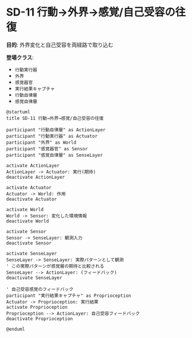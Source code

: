 # SD-11 行動→外界→感覚/自己受容の往復

**目的**: 外界変化と自己受容を両経路で取り込む

**登場クラス**:
- `行動実行器`
- `外界`
- `感覚器官`
- `実行結果キャプチャ`
- `行動自律層`
- `感覚自律層`

```plantuml
@startuml
title SD-11 行動→外界→感覚/自己受容の往復

participant "行動自律層" as ActionLayer
participant "行動実行器" as Actuator
participant "外界" as World
participant "感覚器官" as Sensor
participant "感覚自律層" as SenseLayer

activate ActionLayer
ActionLayer -> Actuator: 実行(期待)
deactivate ActionLayer

activate Actuator
Actuator -> World: 作用
deactivate Actuator

activate World
World -> Sensor: 変化した環境情報
deactivate World

activate Sensor
Sensor -> SenseLayer: 観測入力
deactivate Sensor

activate SenseLayer
SenseLayer -> SenseLayer: 実際パターンとして観測
' この実際パターンが感覚層の期待と比較される
SenseLayer --> ActionLayer: (フィードバック)
deactivate SenseLayer

' 自己受容感覚のフィードバック
participant "実行結果キャプチャ" as Proprioception
Actuator -> Proprioception: 実行結果
activate Proprioception
Proprioception --> ActionLayer: 自己受容フィードバック
deactivate Proprioception

@enduml
```
